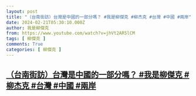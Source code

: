 ```yaml
---
layout: post
title: "（台南街訪）台灣是中國的一部分嗎？ #我是柳傑克 #柳杰克 #台灣 #中國 #兩岸"
date: 2024-02-21T05:30:10.000Z
author: 我是柳傑克
from: https://www.youtube.com/watch?v=jhVt2AR5lCM
tags: [ 柳傑克 ]
comments: True
categories: [ 柳傑克 ]
---
```

<!--1708493410000-->
[（台南街訪）台灣是中國的一部分嗎？ #我是柳傑克 #柳杰克 #台灣 #中國 #兩岸](https://www.youtube.com/watch?v=jhVt2AR5lCM)
------

<div>

</div>
